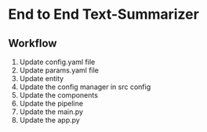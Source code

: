 # End to End Text-Summarizer 


## Workflow
1. Update config.yaml file
2. Update params.yaml file
3. Update entity 
4. Update the config manager in src config
5. Update the components
6. Update the pipeline
7. Update the main.py
8. Update the app.py
